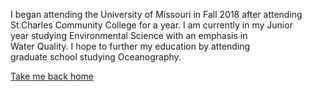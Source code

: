 I began attending the University of Missouri in Fall 2018 after attending  
St.Charles Community College for a year. I am currently in my Junior  
year studying Environmental Science with an emphasis in  
Water Quality. I hope to further my education by attending  
graduate school studying Oceanography.

[Take me back home](README.md)
